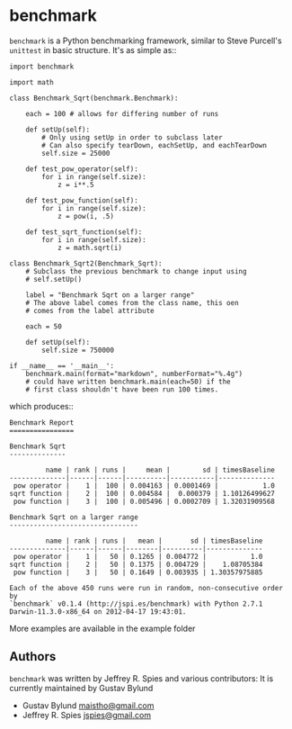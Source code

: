 benchmark
=========

``benchmark`` is a Python benchmarking framework, similar to Steve Purcell's
``unittest`` in basic structure. It's as simple as::

    import benchmark

    import math

    class Benchmark_Sqrt(benchmark.Benchmark):

        each = 100 # allows for differing number of runs

        def setUp(self):
            # Only using setUp in order to subclass later
            # Can also specify tearDown, eachSetUp, and eachTearDown
            self.size = 25000

        def test_pow_operator(self):
            for i in range(self.size):
                z = i**.5

        def test_pow_function(self):
            for i in range(self.size):
                z = pow(i, .5)

        def test_sqrt_function(self):
            for i in range(self.size):
                z = math.sqrt(i)

    class Benchmark_Sqrt2(Benchmark_Sqrt):
        # Subclass the previous benchmark to change input using
        # self.setUp()

        label = "Benchmark Sqrt on a larger range"
        # The above label comes from the class name, this oen
        # comes from the label attribute

        each = 50

        def setUp(self):
            self.size = 750000

    if __name__ == '__main__':
        benchmark.main(format="markdown", numberFormat="%.4g")
        # could have written benchmark.main(each=50) if the
        # first class shouldn't have been run 100 times.

which produces::

    Benchmark Report
    ================

    Benchmark Sqrt
    --------------

             name | rank | runs |     mean |        sd | timesBaseline
    --------------|------|------|----------|-----------|--------------
     pow operator |    1 |  100 | 0.004163 | 0.0001469 |           1.0
    sqrt function |    2 |  100 | 0.004584 |  0.000379 | 1.10126499627
     pow function |    3 |  100 | 0.005496 | 0.0002709 | 1.32031909568

    Benchmark Sqrt on a larger range
    --------------------------------

             name | rank | runs |   mean |       sd | timesBaseline
    --------------|------|------|--------|----------|--------------
     pow operator |    1 |   50 | 0.1265 | 0.004772 |           1.0
    sqrt function |    2 |   50 | 0.1375 | 0.004729 |    1.08705384
     pow function |    3 |   50 | 0.1649 | 0.003935 | 1.30357975885

    Each of the above 450 runs were run in random, non-consecutive order by
    `benchmark` v0.1.4 (http://jspi.es/benchmark) with Python 2.7.1
    Darwin-11.3.0-x86_64 on 2012-04-17 19:43:01.

More examples are available in the example folder


Authors
----
`benchmark` was written by Jeffrey R. Spies and various contributors:
It is currently maintained by Gustav Bylund


- Gustav Bylund <maistho@gmail.com>
- Jeffrey R. Spies <jspies@gmail.com>
